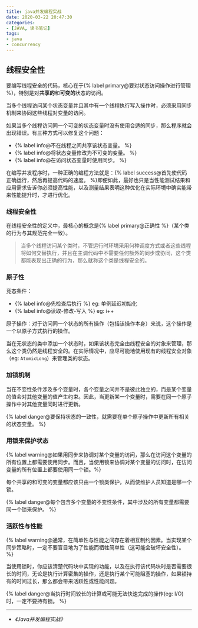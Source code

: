 ```yaml
---
title: java并发编程实战
date: 2020-03-22 20:47:30
categories:
- [JAVA, 读书笔记]
tags:
- java
- concurrency
---
```


## 线程安全性

要编写线程安全的代码，核心在于{% label primary@要对状态访问操作进行管理 %}，特别是对**共享的**和**可变的**状态的访问。

当多个线程访问某个状态变量并且其中有一个线程执行写入操作时，必须采用同步机制来协同这些线程对变量的访问。

如果当多个线程访问同一个可变的状态变量时没有使用合适的同步，那么程序就会出现错误。有三种方式可以修复这个问题：
- {% label info@不在线程之间共享该状态变量。 %}
- {% label info@将状态变量修改为不可变的变量。 %}
- {% label info@在访问状态变量时使用同步。 %}

<!-- more -->

在编写并发程序时，一种正确的编程方法就是：{% label success@首先使代码正确运行，然后再提高代码的速度。 %}即便如此，最好也只是当性能测试结果和应用需求告诉你必须提高性能，以及测量结果表明这种优化在实际环境中确实能带来性能提升时，才进行优化。

### 线程安全性

在线程安全性的定义中，最核心的概念是{% label primary@正确性 %}（某个类的行为与其规范完全一致）。

> 当多个线程访问某个类时，不管运行时环境采用何种调度方式或者这些线程将如何交替执行，并且在主调代码中不需要任何额外的同步或协同，这个类都能表现出正确的行为，那么就称这个类是线程安全的。

### 原子性

竞态条件：
- {% label info@先检查后执行 %} eg: 单例延迟初始化
- {% label info@读取-修改-写入 %} eg: i++

原子操作：对于访问同一个状态的所有操作（包括该操作本身）来说，这个操作是一个以原子方式执行的操作。

当在无状态的类中添加一个状态时，如果该状态完全由线程安全的对象来管理，那么这个类仍然是线程安全的。在实际情况中，应尽可能地使用现有的线程安全对象（eg: `AtomicLong`）来管理类的状态。

### 加锁机制

当在不变性条件涉及多个变量时，各个变量之间并不是彼此独立的，而是某个变量的值会对其他变量的值产生约束。因此，当更新某一个变量时，需要在同一个原子操作中对其他变量同时进行更新。

{% label danger@要保持状态的一致性，就需要在单个原子操作中更新所有相关的状态变量。 %}

### 用锁来保护状态

{% label warning@如果用同步来协调对某个变量的访问，那么在访问这个变量的所有位置上都需要使用同步。而且，当使用锁来协调对某个变量的访问时，在访问变量的所有位置上都要使用同一个锁。%}

每个共享的和可变的变量都应该只由一个锁类保护，从而使维护人员知道是哪一个锁。

{% label danger@每个包含多个变量的不变性条件，其中涉及的所有变量都需要同一个锁来保护。 %}

### 活跃性与性能

{% label warning@通常，在简单性与性能之间存在着相互制约因素。当实现某个同步策略时，一定不要盲目地为了性能而牺牲简单性（这可能会破坏安全性）。 %}

当使用锁时，你应该清楚代码块中实现的功能，以及在执行该代码块时是否需要很长的时间，无论是执行计算密集的操作，还是执行某个可能阻塞的操作，如果锁持有的时间过长，那么都会带来活跃性或性能问题。

{% label danger@当执行时间较长的计算或可能无法快速完成的操作(eg: I/O)时，一定不要持有锁。 %}





----
* *《Java并发编程实战》*